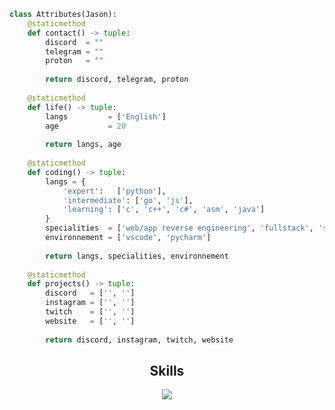 ```python
class Attributes(Jason):
	@staticmethod
	def contact() -> tuple:
	    discord  = ""
	    telegram = ""
	    proton   = ""
	    
	    return discord, telegram, proton
	
	@staticmethod
	def life() -> tuple:
		langs         = ['English']
		age           = 20
		
		return langs, age
	
	@staticmethod
	def coding() -> tuple:
		langs = {
			'expert':   ['python'],
			'intermediate': ['go', 'js'],
			'learning': ['c', 'c++', 'c#', 'asm', 'java']
		}
		specialities  = ['web/app reverse engineering', 'fullstack', 'skidding (joke)']
		environnement = ['vscode', 'pycharm']
		
		return langs, specialities, environnement
	
	@staticmethod
	def projects() -> tuple:
		discord   = ['', '']
		instagram = ['', '']
		twitch    = ['', '']
		website   = ['', '']
		
		return discord, instagram, twitch, website

```
<h2 align="center">Skills </h2>

<p align="center">
  <a href="https://skillicons.dev">
    <img src="https://skillicons.dev/icons?i=java,vscode,c," />
  </a>
</p>

<p href="https://discord.gg/onlp" align="center">
    <img alt="" src="https://github-readme-stats.vercel.app/api?username=jfirest1&theme=tokyonight&show_icons=true">
</p>

